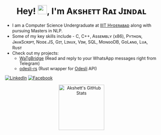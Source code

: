 <h1 align="center">Hey! <img src="./Hey.gif" width="30px">, I'm Aᴋsʜᴇᴛᴛ Rᴀɪ Jɪɴᴅᴀʟ</h1>

* I am a Computer Science Undergraduate at <a href="https://iiit.ac.in">IIIT Hʏᴅᴇʀᴀʙᴀᴅ</a> along with pursuing Masters in NLP.
* Some of my key skills include - C, C++, Assᴇᴍʙʟʏ (x86), Pʏᴛʜᴏɴ, JᴀᴠᴀSᴄʀɪᴘᴛ, Nᴏᴅᴇ.JS, Gɪᴛ, Lɪɴᴜx, Vɪᴍ, SQL, MᴏɴɢᴏDB, GᴏLᴀɴɢ, Lᴜᴀ, Rᴜsᴛ
* Check out my projects: 
  - <a href="https://github.com/akshettrj/watgbridge">WaTgBridge</a> (Read and reply to your WhatsApp messages right from Telegram)
  - <a href="https://github.com/Propheci/odesli-rs">odesli-rs</a> (Rust wrapper for <a href="https://odesli.co/">Odesli</a> API)

[![LinkedIn](https://img.shields.io/badge/LinkedIn-blue.svg?style=for-the-badge&logo=linkedin)](https://www.linkedin.com/in/akshettrj/)
[![Facebook](https://img.shields.io/badge/facebook-blue.svg?style=for-the-badge&logo=facebook&logoColor=white)](https://www.facebook.com/akshett.rai/)


<p align="center">
  <a target="_blank" href="https://github.com/akshettrj">
    <img height="150em" src="https://github-readme-stats.vercel.app/api?username=akshettrj&show_icons=true&include_all_commits=true&count_private=true&hide_border=true&theme=react" alt="Akshett's GitHub Stats" />
  </a>
</p>
